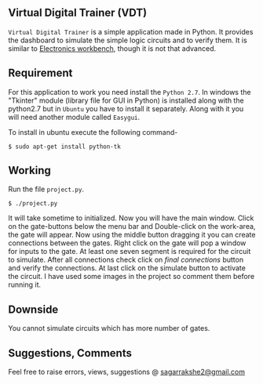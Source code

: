 ## Virtual Digital Trainer (VDT)

`Virtual Digital Trainer` is a simple application made in Python. It provides the dashboard to simulate the simple logic circuits and to verify them. It is similar to [Electronics workbench](http://sine.ni.com/nips/cds/view/p/lang/en/nid/202311), though it is not that advanced.

## Requirement

For this application to work you need install the `Python 2.7`. In windows the "Tkinter" module (library file for GUI in Python) is installed along with the python2.7 but in `Ubuntu` you have to install it separately. Along with it you will need another module called `Easygui`.

To install in ubuntu execute the following command-

    $ sudo apt-get install python-tk


 ## Working

Run the file `project.py`. 
    
    $ ./project.py

It will take sometime to initialized. Now you will have the main window. Click on the gate-buttons below the menu bar and Double-click on the work-area, the gate will appear. Now using the middle button dragging it you can create connections between the gates. Right click on the gate will pop a window for inputs to the gate. At least one seven segment is required for the circuit to simulate. After all connections check click on *final connections* button and verify the connections. At last click on the simulate button to activate the circuit. I have used some images in the project so comment them before running it.

 ## Downside

You cannot simulate circuits which has more number of gates. 

## Suggestions, Comments

Feel free to raise errors, views, suggestions @ sagarrakshe2@gmail.com         
